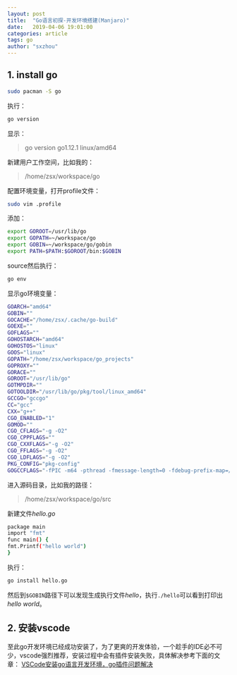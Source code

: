 ```yaml
---
layout: post
title:  "Go语言初探-开发环境搭建(Manjaro)"
date:   2019-04-06 19:01:00
categories: article
tags: go
author: "sxzhou"
---
```

## 1. install go
```bash
sudo pacman -S go
```
执行：
```bash
go version
```
显示：
> go version go1.12.1 linux/amd64

新建用户工作空间，比如我的：
> /home/zsx/workspace/go

配置环境变量，打开profile文件：
```bash
sudo vim .profile
```
添加：
```bash
export GOROOT=/usr/lib/go
export GOPATH=~/workspace/go
export GOBIN=~/workspace/go/gobin
export PATH=$PATH:$GOROOT/bin:$GOBIN
```
source然后执行：
```bash
go env
```
显示go环境变量：
```bash
GOARCH="amd64"
GOBIN=""
GOCACHE="/home/zsx/.cache/go-build"
GOEXE=""
GOFLAGS=""
GOHOSTARCH="amd64"
GOHOSTOS="linux"
GOOS="linux"
GOPATH="/home/zsx/workspace/go_projects"
GOPROXY=""
GORACE=""
GOROOT="/usr/lib/go"
GOTMPDIR=""
GOTOOLDIR="/usr/lib/go/pkg/tool/linux_amd64"
GCCGO="gccgo"
CC="gcc"
CXX="g++"
CGO_ENABLED="1"
GOMOD=""
CGO_CFLAGS="-g -O2"
CGO_CPPFLAGS=""
CGO_CXXFLAGS="-g -O2"
CGO_FFLAGS="-g -O2"
CGO_LDFLAGS="-g -O2"
PKG_CONFIG="pkg-config"
GOGCCFLAGS="-fPIC -m64 -pthread -fmessage-length=0 -fdebug-prefix-map=/tmp/go-build159927640=/tmp/go-build -gno-record-gcc-switches"

```
进入源码目录，比如我的路径：
> /home/zsx/workspace/go/src

新建文件*hello.go*
```bash
package main 
import "fmt"
func main() {
fmt.Printf("hello world")
}
```
执行：
```bash
go install hello.go
```
然后到`$GOBIN`路径下可以发现生成执行文件*hello*，执行`./hello`可以看到打印出*hello world*。

## 2. 安装vscode
至此go开发环境已经成功安装了，为了更爽的开发体验，一个趁手的IDE必不可少，vscode强烈推荐，安装过程中会有插件安装失败，具体解决参考下面的文章：
[VSCode安装go语言开发环境，go插件问题解决](https://blog.csdn.net/aspace123/article/details/81270556)